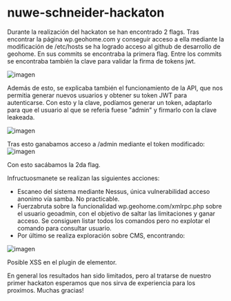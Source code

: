 # nuwe-schneider-hackaton

Durante la realización del hackaton se han encontrado 2 flags.
Tras encontrar la página wp.geohome.com y conseguir acceso a ella mediante la modificación de /etc/hosts se ha logrado acceso al github de desarrollo de geohome. En sus commits se encontraba la primera flag. Entre los commits se encontraba también la clave para validar la firma de tokens jwt.

![imagen](https://user-images.githubusercontent.com/36164157/169660163-c4ad6b7f-2434-485a-a68f-6fdb647fe142.png)

Además de esto, se explicaba también el funcionamiento de la API, que nos permitia generar nuevos usuarios y obtener su token JWT para autenticarse. Con esto y la clave, podíamos generar un token, adaptarlo para que el usuario al que se refería fuese "admin" y firmarlo con la clave leakeada.

![imagen](https://user-images.githubusercontent.com/36164157/169660348-61febf4f-4563-40ba-a3f9-b1c9c722e3fd.png)


Tras esto ganabamos acceso a /admin mediante el token modificado:
![imagen](https://user-images.githubusercontent.com/36164157/169660329-9c560516-aa2c-4025-85a5-a6db8492075b.png)

Con esto sacábamos la 2da flag.


Infructuosmanete se realizan las siguientes acciones:
- Escaneo del sistema mediante Nessus, única vulnerabilidad acceso anonimo vía samba. No practicable.
- Fuerzabruta sobre la funcionalidad wp.geohome.com/xmlrpc.php sobre el usuario geoadmin, con el objetivo de saltar las limitaciones y ganar acceso. Se consiguen listar todos los comandos pero no explotar el comando para consultar usuario.
- Por último se realiza exploración sobre CMS, encontrando:

![imagen](https://user-images.githubusercontent.com/36164157/169660028-eee76135-74e5-4417-b53e-033bc5a417db.png)

Posible XSS en el plugin de elementor.

En general los resultados han sido limitados, pero al tratarse de nuestro primer hackaton esperamos que nos sirva de experiencia para los proximos. Muchas gracias!

